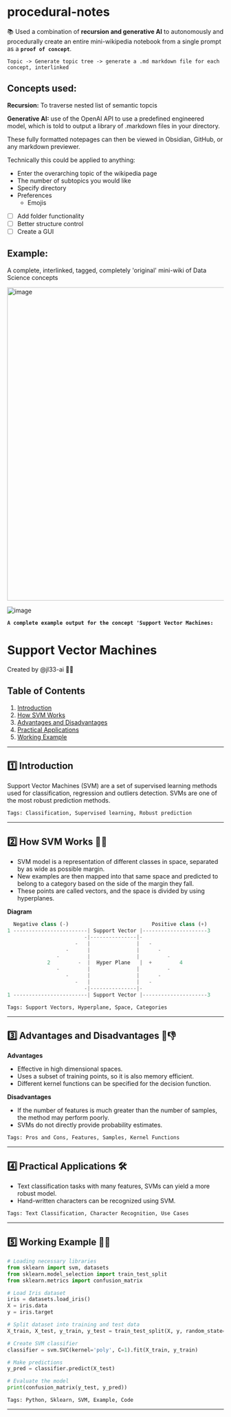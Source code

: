 # procedural-notes

📚 Used a combination of **recursion and generative AI** to autonomously and procedurally create an entire mini-wikipedia notebook from a single prompt as a **`proof of concept`**.

`Topic -> Generate topic tree -> generate a .md markdown file for each concept, interlinked`

## Concepts used: 
**Recursion:** To traverse nested list of semantic topcis

**Generative AI:** use of the OpenAI API to use a predefined engineered model, which is told to output a library of .markdown files in your directory. 

These fully formatted notepages can then be viewed in Obsidian, GitHub, or any markdown previewer. 

Technically this could be applied to anything: 
- Enter the overarching topic of the wikipedia page
- The number of subtopics you would like
- Specify directory
- Preferences
  - Emojis
- [ ] Add folder functionality
- [ ] Better structure control
- [ ] Create a GUI
 
## Example:
A complete, interlinked, tagged, completely 'original' mini-wiki of Data Science concepts 

<img width="727" alt="image" src="https://github.com/jl33-ai/procedural-notes/assets/127172022/ee532e01-0fa4-4ccf-bb75-49eab6dcf3e7">

![image](https://github.com/jl33-ai/procedural-notes/assets/127172022/fb177b14-ddff-4fdc-a5dc-f8ed210e579d)

**`A complete example output for the concept 'Support Vector Machines:`**

# Support Vector Machines
Created by @jl33-ai 👦🏻

## Table of Contents
1. [Introduction](#intro)
2. [How SVM Works](#svmwork)
3. [Advantages and Disadvantages](#advdisadv)
4. [Practical Applications](#applications)
5. [Working Example](#example)

---
<a id='intro'></a>
## 1️⃣ Introduction 

Support Vector Machines (SVM) are a set of supervised learning methods used for classification, regression and outliers detection. SVMs are one of the most robust prediction methods.

`Tags: Classification, Supervised learning, Robust prediction`

---

<a id='svmwork'></a>
## 2️⃣ How SVM Works ‍‍💁‍♀️

- SVM model is a representation of different classes in space, separated by as wide as possible margin.
- New examples are then mapped into that same space and predicted to belong to a category based on the side of the margin they fall.
- These points are called vectors, and the space is divided by using hyperplanes.

**Diagram**

```python
  Negative class (-)                           Positive class (+)
1 ------------------------| Support Vector |---------------------3
                         -|---------------|- 
                      -   |               |   -
                   -      |               |      -
                -         |               |         -
             2         -  |  Hyper Plane   |  +         4
                -         |               |         -
                   -      |               |      -
                      -   |               |   -
                         -|---------------|-       
1 ------------------------| Support Vector |---------------------3
```
 
`Tags: Support Vectors, Hyperplane, Space, Categories`
    
---

<a id='advdisadv'></a>

## 3️⃣ Advantages and Disadvantages 💼👎

**Advantages**
- Effective in high dimensional spaces.
- Uses a subset of training points, so it is also memory efficient.
- Different kernel functions can be specified for the decision function.

**Disadvantages**
- If the number of features is much greater than the number of samples, the method may perform poorly.
- SVMs do not directly provide probability estimates.

`Tags: Pros and Cons, Features, Samples, Kernel Functions`

---

<a id='applications'></a>
## 4️⃣ Practical Applications 🛠

- Text classification tasks with many features, SVMs can yield a more robust model.
- Hand-written characters can be recognized using SVM.

`Tags: Text Classification, Character Recognition, Use Cases`
    
---

<a id='example'></a>
## 5️⃣ Working Example 🧑‍💻

```python
# Loading necessary libraries
from sklearn import svm, datasets
from sklearn.model_selection import train_test_split
from sklearn.metrics import confusion_matrix

# Load Iris dataset
iris = datasets.load_iris()
X = iris.data
y = iris.target

# Split dataset into training and test data
X_train, X_test, y_train, y_test = train_test_split(X, y, random_state=0)

# Create SVM classifier
classifier = svm.SVC(kernel='poly', C=1).fit(X_train, y_train)

# Make predictions
y_pred = classifier.predict(X_test)

# Evaluate the model
print(confusion_matrix(y_test, y_pred))
```

`Tags: Python, Sklearn, SVM, Example, Code`

---
























